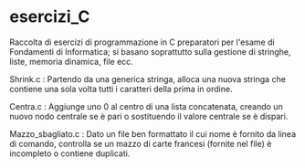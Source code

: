 # esercizi_C
Raccolta di esercizi di programmazione in C preparatori per l'esame di Fondamenti di Informatica; si basano soprattutto sulla gestione di stringhe, liste, memoria dinamica, file ecc.

Shrink.c : Partendo da una generica stringa, alloca una nuova stringa che contiene una sola volta tutti i caratteri della prima in ordine.

Centra.c : Aggiunge uno 0 al centro di una lista concatenata, creando un nuovo nodo centrale se è pari o sostituendo il valore centrale se è dispari.

Mazzo_sbagliato.c : Dato un file ben formattato il cui nome è fornito da linea di comando, controlla se un mazzo di carte francesi (fornite nel file) è incompleto o contiene duplicati.
